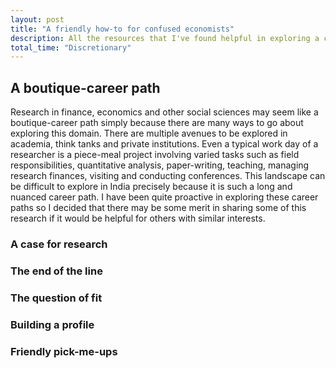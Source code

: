 ```yaml
---
layout: post
title: "A friendly how-to for confused economists"
description: All the resources that I've found helpful in exploring a career in economic and financial research in India.
total_time: "Discretionary"
---
```


## A boutique-career path

Research in finance, economics and other social sciences may seem like a boutique-career path simply because there are many ways to go about exploring this domain. There are multiple avenues to be explored in academia, think tanks and private institutions. Even a typical work day of a researcher is a piece-meal project involving varied tasks such as field responsibilities, quantitative analysis, paper-writing, teaching, managing research finances, visiting and conducting conferences. This landscape can be difficult to explore in India precisely because it is such a long and nuanced career path. I have been quite proactive in exploring these career paths so I decided that there may be some merit in sharing some of this research if it would be helpful for others with similar interests.

### A case for research

<state of financial research>
<philosophy of science>

### The end of the line

<Jobs in econ in India and outside>

### The question of fit

<who should go for a phd>
<current strengths and building strengths>

### Building a profile


### Friendly pick-me-ups
